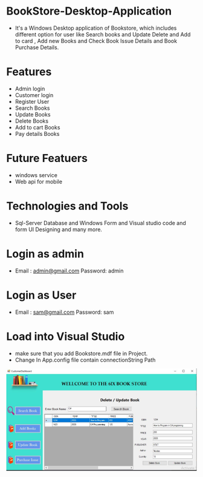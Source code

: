 # BookStore-Desktop-Application
* It's a Windows Desktop application of Bookstore, which includes different option for user like Search books and Update Delete and Add to card , Add new Books and Check Book Issue Details and Book Purchase Details.
# Features
* Admin login 
* Customer login 
* Register User 
* Search Books
* Update Books
* Delete Books
* Add to cart Books
* Pay details Books

# Future Featuers 
* windows service
* Web api for mobile 

# Technologies and Tools  
* Sql-Server Database and Windows Form and Visual studio code and form UI Designing and many more.

# Login as admin
* Email : admin@gmail.com  Password: admin

# Login as User
* Email : sam@gmail.com  Password: sam


# Load into Visual Studio
* make sure that you add Bookstore.mdf file in Project.
* Change In App.config file contain connectionString Path 

![Image description](https://github.com/Kumar-Akshay/BookStore-Desktop-Application/blob/master/ScreenShot%20(1).JPG)
